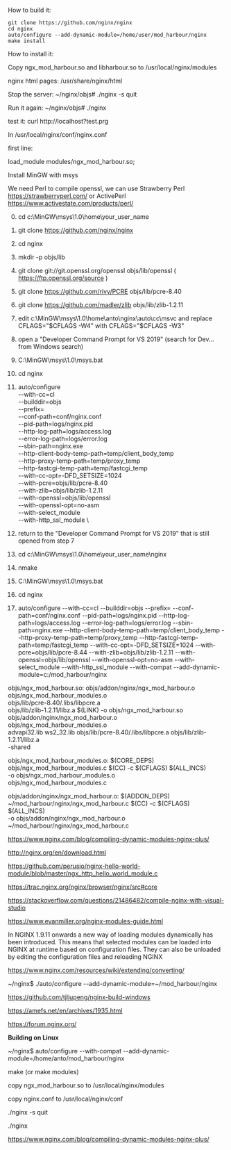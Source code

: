 How to build it:

```
git clone https://github.com/nginx/nginx
cd nginx
auto/configure --add-dynamic-module=/home/user/mod_harbour/nginx
make install
```

How to install it:

Copy ngx_mod_harbour.so and libharbour.so to /usr/local/nginx/modules

nginx html pages: /usr/share/nginx/html

Stop the server: ~/nginx/objs# ./nginx -s quit

Run it again: ~/nginx/objs# ./nginx

test it: curl http://localhost?test.prg

In /usr/local/nginx/conf/nginx.conf

first line:

load_module modules/ngx_mod_harbour.so;

Install MinGW with msys

We need Perl to compile openssl, we can use Strawberry Perl https://strawberryperl.com/ or ActivePerl https://www.activestate.com/products/perl/

0. cd c:\MinGW\msys\1.0\home\your_user_name

1. git clone https://github.com/nginx/nginx

2. cd nginx

3. mkdir -p objs/lib

4. git clone git://git.openssl.org/openssl objs/lib/openssl  ( https://ftp.openssl.org/source )

5. git clone https://github.com/rivy/PCRE objs/lib/pcre-8.40

6. git clone https://github.com/madler/zlib objs/lib/zlib-1.2.11

7. edit c:\MinGW\msys\1.0\home\anto\nginx\auto\cc\msvc and replace CFLAGS="$CFLAGS -W4" with CFLAGS="$CFLAGS -W3"

8. open a "Developer Command Prompt for VS 2019" (search for Dev... from Windows search)

9. C:\MinGW\msys\1.0\msys.bat

10. cd nginx

11. auto/configure \
--with-cc=cl \
--builddir=objs \
--prefix= \
--conf-path=conf/nginx.conf \
--pid-path=logs/nginx.pid \
--http-log-path=logs/access.log \
--error-log-path=logs/error.log \
--sbin-path=nginx.exe \
--http-client-body-temp-path=temp/client_body_temp \
--http-proxy-temp-path=temp/proxy_temp \
--http-fastcgi-temp-path=temp/fastcgi_temp \
--with-cc-opt=-DFD_SETSIZE=1024 \
--with-pcre=objs/lib/pcre-8.40 \
--with-zlib=objs/lib/zlib-1.2.11 \
--with-openssl=objs/lib/openssl \
--with-openssl-opt=no-asm \
--with-select_module  \
--with-http_ssl_module \

12. return to the "Developer Command Prompt for VS 2019" that is still opened from step 7

13. cd c:\MinGW\msys\1.0\home\your_user_name\nginx

14. nmake

15. C:\MinGW\msys\1.0\msys.bat

16. cd nginx

17. auto/configure
--with-cc=cl
--builddir=objs
--prefix=
--conf-path=conf/nginx.conf
--pid-path=logs/nginx.pid
--http-log-path=logs/access.log
--error-log-path=logs/error.log
--sbin-path=nginx.exe
--http-client-body-temp-path=temp/client_body_temp
--http-proxy-temp-path=temp/proxy_temp
--http-fastcgi-temp-path=temp/fastcgi_temp
--with-cc-opt=-DFD_SETSIZE=1024
--with-pcre=objs/lib/pcre-8.44
--with-zlib=objs/lib/zlib-1.2.11
--with-openssl=objs/lib/openssl
--with-openssl-opt=no-asm
--with-select_module
--with-http_ssl_module 
--with-compat --add-dynamic-module=c:/mod_harbour/nginx

objs/ngx_mod_harbour.so:	objs/addon/nginx/ngx_mod_harbour.o \
	objs/ngx_mod_harbour_modules.o \
	objs/lib/pcre-8.40/.libs/libpcre.a \
	objs/lib/zlib-1.2.11/libz.a
	$(LINK) -o objs/ngx_mod_harbour.so \
	objs/addon/nginx/ngx_mod_harbour.o \
	objs/ngx_mod_harbour_modules.o \
	advapi32.lib ws2_32.lib objs/lib/pcre-8.40/.libs/libpcre.a objs/lib/zlib-1.2.11/libz.a \
	-shared


objs/ngx_mod_harbour_modules.o:	$(CORE_DEPS) \
	objs/ngx_mod_harbour_modules.c
	$(CC) -c  $(CFLAGS) $(ALL_INCS) \
		-o objs/ngx_mod_harbour_modules.o \
		objs/ngx_mod_harbour_modules.c


objs/addon/nginx/ngx_mod_harbour.o:	$(ADDON_DEPS) \
	~/mod_harbour/nginx/ngx_mod_harbour.c
	$(CC) -c  $(CFLAGS) $(ALL_INCS) \
		-o objs/addon/nginx/ngx_mod_harbour.o \
		~/mod_harbour/nginx/ngx_mod_harbour.c

https://www.nginx.com/blog/compiling-dynamic-modules-nginx-plus/

http://nginx.org/en/download.html

https://github.com/perusio/nginx-hello-world-module/blob/master/ngx_http_hello_world_module.c

https://trac.nginx.org/nginx/browser/nginx/src#core

https://stackoverflow.com/questions/21486482/compile-nginx-with-visual-studio

https://www.evanmiller.org/nginx-modules-guide.html

In NGINX 1.9.11 onwards a new way of loading modules dynamically has been introduced. This means that selected modules can be loaded into NGINX at runtime based on configuration files. They can also be unloaded by editing the configuration files and reloading NGINX

https://www.nginx.com/resources/wiki/extending/converting/

~/nginx$ ./auto/configure --add-dynamic-module=~/mod_harbour/nginx

https://github.com/tjliupeng/nginx-build-windows

https://amefs.net/en/archives/1935.html

https://forum.nginx.org/

**Building on Linux**

~/nginx$ auto/configure --with-compat --add-dynamic-module=/home/anto/mod_harbour/nginx

make (or make modules)

copy ngx_mod_harbour.so to /usr/local/nginx/modules

copy nginx.conf to /usr/local/nginx/conf

./nginx -s quit 

./nginx

https://www.nginx.com/blog/compiling-dynamic-modules-nginx-plus/
